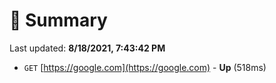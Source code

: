 # 📖 Summary
Last updated: **8/18/2021, 7:43:42 PM**

- `GET` [https://google.com](https://google.com) - **Up** (518ms)
